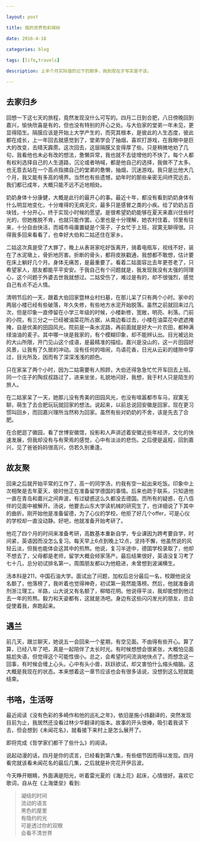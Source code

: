```yaml
---

layout: post 

title: 我的世界色彩缤纷

date: 2016-4-18

categories: blog
 
tags: [life,travels]

description: 上半个月实际值的记下的颇多，拖到现在才写实是不该。

---
```


## 去家归乡

回想一下这七天的旅程，竟然发现没什么可写的。四月二日到合肥，八日傍晚回到嘉兴，愉快欣喜是有的，但也没有特别的开心之处。与大伯家的堂弟一年未见，更显得陌生。隔膜应该是开始上大学产生的，而究其根本，是彼此的人生态度，彼此都在成长，上一年回去就感觉到了，堂弟学会了抽烟，喜欢打游戏，在我眼中是巨大的改变，去晴天霹雳。这次回去，这层隔膜又变得厚了些。只是稍微地劝了几句，我看他也未必有改的想法，惫懒异常，我也就不去徒增他的不快了。每个人都有权利选择自己的人生道路，沉沦或者呐喊，都是他自己的选择，我做不了太多。也无意去站在一个高点指摘自己的堂弟的惫懒，抽烟，沉迷游戏。我只是比他大几个月，我又能有多高的境界。当然也有些遗憾，幼年时的那些亲密无间终究远去，我们都已成年，大概只能不远不近地相处。

奶奶身体十分康健，大概是此行的最开心的事。最近十年，都没有看到奶奶身体有什么明显地变化，十分难得的无病无灾，最多只是感冒之类的小疾。给了奶奶五百块钱，十分开心，终于实现小时候的愿望。是很希望奶奶能够在夏天来嘉兴住些时光的，但她推脱不肯，也就只能作罢。心里也是十分理解，她农村住着，邻里有往来，十分自由快活，而城市毋庸置疑是个笼子，子女忙于上班，寂寞无聊得很。只得我多回来看看了，也幸好大伯和二姑还住在家乡。

二姑这次真是受了大罪了，晚上从表哥家吃好饭离开，骑着电瓶车，视线不好，装在了水泥墩上，骨折地厉害。折断的骨头，都将皮肤戳通，我想都不敢想，估计要在床上躺好几个月。身体无痛苦，是最重要了。看着二姑面容比去年更苍老了，只希望家人，朋友都能平平安安。于我自己有个问题就是，我发现我没有太强的同理心，这个问题于外婆去世我就想过。二姑受伤了，难过是有的，却不很强烈，感觉自己有点不近人情。

清明节后的一天，跟着大伯回家暨林业村扫墓，在那儿呆了只有两个小时。家中的两层小楼已经有些破落，年久失修，有些地方水泥开始脱落。虽然之前就回来过几次，但是印象一直停留在小学三年级的时候，小楼新修，宽敞，明亮、利落。门前的小院，有三分之一已经被油菜花所占据，从南边看过去，小楼在油菜花中遮遮掩掩，自是优美的田园风光。院前是一条水泥路，再前面就是好大一片农田，都种满绿油油的麦子。其中哪一块是我家的，有个模糊印象，却不能辨认出。目光被远处的大山所限，开门见山这个成语，是最精准的描绘。嘉兴是没山的，这一片田园好风景，让我有了久居的冲动。没有任何的喧闹，鸟语花香，日光从云彩的缝隙中穿过，目光所及，因而有了深深浅浅的颜色。
 
只在家呆了两个小时，因为二姑需要有人照顾，大伯还得急急忙忙开车回去上班。同一个庄子的陶叔叔路过了，进来坐坐，礼貌地问好，我想，我于村人只是陌生的旅人。

在二姑家呆了一天，她那儿没有秀美的田园风光，也没有喧嚣都市车马，寂寞无聊，萌生了去合肥玩玩就回家的想法。说起来，以前总说回安徽是回家，现在更习惯叫回乡，而回嘉兴理所当然称为回家。虽然有些对奶奶的不舍，该是先去了合肥。

在合肥逛了徽园，看了世博安徽馆，投影和人声讲述着安徽近些年经济，文化的快速发展，但我却没有与有荣焉的感觉，心中有淡淡的悲伤。之后便是返程，回到嘉兴，见了爸爸妈妈很高兴，仿若久别重逢。

##  故友聚

回来之后就开始平常的工作了，高一的同学汤，约我有空一起出来吃饭。印象中上次相聚是去年夏天，彼时他正在准备留学德国的事情。后来也疏于联系，只知道他一直在青岛和嘉兴之间奔波，有过疑惑这么久都没去德国。而所有的疑惑，在八佰伴的见面中被解开。汤说，他要去山东大学读机械的研究生了，也详细说了下其中的曲折。刚开始他是准备留德，为了心仪的学校，他拒了好几个offer，可是心仪的学校却一直没动静。好吧，他就准备开始考研了。

他花了四个月的时间来准备考研，高数基本重新自学，专业课因为跨考要自学，时间紧，英语因而没怎么复习。每天早上6点到晚上12点，坚持不懈，他虽然说的风轻云淡，但我也能体会这其中的煎熬。他说，复习半途中，德国学校录取了，他却不想去了，父母都是老师，留学大概会倾家荡产。最后结果很好，英语没复习考了七十几，总分初试排名第一，周围朋友都以为他稳进，未曾想到波澜横生。
 
汤本科是211，中国石油大学。面试出了问题，加权后总分最后一名，校跟他说没名额了，他落榜了，我听着也觉得神奇，初试第一竟然能落榜。然后，他就准备调剂浙江理工。半路，山大说又有名额了，柳暗花明。他说得平淡，我却能想到他过去一年的煎熬。毅力和天姿都有，这就是汤吧。身边有这些闪闪发光的朋友，总会促使着我，奔跑起来。

## 遇兰

前几天，跟兰聊天，她说五一会回来一个星期，有空见面。不由得有些开心。算了算，已经八年了吧，真是一起陪伴了太长时光。有时候想想会很紧张，大概怕见面尴尬失语，但觉得这个可能性很小。总之，会希望时间流淌地快点了。而想念这一回事，有时候会缠上心头。心中有头小兽，跃跃欲试，却又害怕什么缩头缩脑。这大概是我现在的状态。本来想着这一章节应该也会有很多话说，没想到这么短就能结束。

## 书咯，生活呀

最近阅读《没有色彩的多崎作和他的巡礼之年》，依旧是施小炜翻译的，突然发现目前为止，我居然还没看过林少华翻译的版本。故事的开头很棒，吸引着我读下去，但会想到《未闻花名》，就看接下来村上是怎么展开了。

即将完成《哲学家们都干了些什么》的阅读。
 
说起动漫的话，四月是你的谎言，已经看到第六集，有些细节因而得以发现。四月看完就该看未闻花名的最后几集，之后就是补完花开伊吕波。

今天睁开眼睛，外面满是阳光，听着雷光夏的《海上花》起床，心情很好。喜欢它歌词，自从在《上海堡垒》看到:

>凝结的时间  
流动的语言  
黑色的屋里  
有隐约的光  
可是透过你的双眼  
会看不清世界




